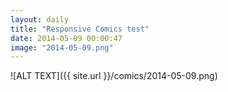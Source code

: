```yaml
---
layout: daily
title: "Responsive Comics test"
date: 2014-05-09 00:00:47
image: "2014-05-09.png"
---
```

![ALT TEXT]({{ site.url }}/comics/2014-05-09.png)
<style>html {background-image: url({{ site.url }}/comics/2014-05-09.png);}</style>
